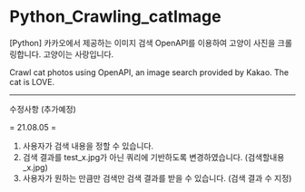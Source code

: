 # Python_Crawling_catImage
[Python] 카카오에서 제공하는 이미지 검색 OpenAPI를 이용하여 고양이 사진을 크롤링합니다.
고양이는 사랑입니다.

Crawl cat photos using OpenAPI, an image search provided by Kakao.
The cat is LOVE.



----------------------------------------------------------------------------------

수정사항 (추가예정)

= 21.08.05 =
1. 사용자가 검색 내용을 정할 수 있습니다.
2. 검색 결과를 test_x.jpg가 아닌 쿼리에 기반하도록 변경하였습니다. (검색할내용_x.jpg)
3. 사용자가 원하는 만큼만 검색만 검색 결과를 받을 수 있습니다. (검색 결과 수 지정)
